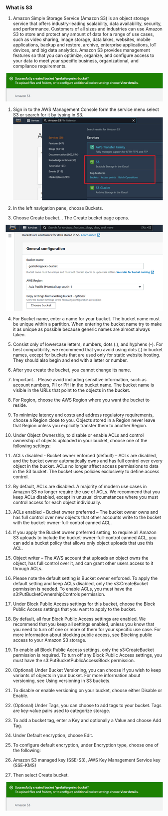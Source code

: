 ###  What is S3

1. Amazon Simple Storage Service (Amazon S3) is an object storage service that offers industry-leading scalability, data availability, security, and performance. Customers of all sizes and industries can use Amazon S3 to store and protect any amount of data for a range of use cases, such as video sharing, image storage, data lakes, websites, mobile applications, backup and restore, archive, enterprise applications, IoT devices, and big data analytics. Amazon S3 provides management features so that you can optimize, organize, and configure access to your data to meet your specific business, organizational, and compliance requirements.

![S3](3-s3-bucket.png)

1. Sign in to the AWS Management Console form the service menu select S3 or search for it by typing in S3.
![S3](1-s3-bucket.png)

2. In the left navigation pane, choose Buckets.

3. Choose Create bucket... The Create bucket page opens.

![S3](2-s3-bucket.png)

4. For Bucket name, enter a name for your bucket. The bucket name must be unique within a partition. When entering the bucket name try to make it as unique as possible because generic names are almost always taken.

5. Consist only of lowercase letters, numbers, dots (.), and hyphens (-). For best compatibility, we recommend that you avoid using dots (.) in bucket names, except for buckets that are used only for static website hosting. They should also begin and end with a letter or number.

6. After you create the bucket, you cannot change its name.


7. Important... Please avoid including sensitive information, such as account numbers, PII or PHI in the bucket name. The bucket name is visible in the URLs that point to the objects in the bucket.

8. For Region, choose the AWS Region where you want the bucket to reside.

9. To minimize latency and costs and address regulatory requirements, choose a Region close to you. Objects stored in a Region never leave that Region unless you explicitly transfer them to another Region.

10. Under Object Ownership, to disable or enable ACLs and control ownership of objects uploaded in your bucket, choose one of the following settings:

11. ACLs disabled - Bucket owner enforced (default) – ACLs are disabled, and the bucket owner automatically owns and has full control over every object in the bucket. ACLs no longer affect access permissions to data in the S3 bucket. The bucket uses policies exclusively to define access control.

12. By default, ACLs are disabled. A majority of modern use cases in Amazon S3 no longer require the use of ACLs. We recommend that you keep ACLs disabled, except in unusual circumstances where you must control access for each object individually.

13. ACLs enabled - Bucket owner preferred – The bucket owner owns and has full control over new objects that other accounts write to the bucket with the bucket-owner-full-control canned ACL.

14. If you apply the Bucket owner preferred setting, to require all Amazon S3 uploads to include the bucket-owner-full-control canned ACL, you can add a bucket policy that allows only object uploads that use this ACL.

15. Object writer – The AWS account that uploads an object owns the object, has full control over it, and can grant other users access to it through ACLs.


16. Please note the default setting is Bucket owner enforced. To apply the default setting and keep ACLs disabled, only the s3:CreateBucket permission is needed. To enable ACLs, you must have the s3:PutBucketOwnershipControls permission.

17. Under Block Public Access settings for this bucket, choose the Block Public Access settings that you want to apply to the bucket.

18. By default, all four Block Public Access settings are enabled. We recommend that you keep all settings enabled, unless you know that you need to turn off one or more of them for your specific use case. For more information about blocking public access, see Blocking public access to your Amazon S3 storage.

19. To enable all Block Public Access settings, only the s3:CreateBucket permission is required. To turn off any Block Public Access settings, you must have the s3:PutBucketPublicAccessBlock permission.

20. (Optional) Under Bucket Versioning, you can choose if you wish to keep variants of objects in your bucket. For more information about versioning, see Using versioning in S3 buckets.

21. To disable or enable versioning on your bucket, choose either Disable or Enable.

22. (Optional) Under Tags, you can choose to add tags to your bucket. Tags are key-value pairs used to categorize storage.

23. To add a bucket tag, enter a Key and optionally a Value and choose Add Tag.

24. Under Default encryption, choose Edit.

25. To configure default encryption, under Encryption type, choose one of the following:

26. Amazon S3 managed key (SSE-S3), AWS Key Management Service key (SSE-KMS)

27. Then select Create bucket.

![S3](3-s3-bucket.png)
